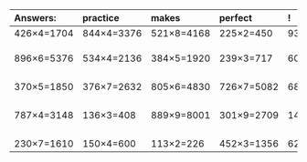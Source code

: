 | Answers: | practice | makes | perfect | ! |
| :--- | :--- | :--- | :--- | :--- |
| 426×4=1704 | 844×4=3376 | 521×8=4168 | 225×2=450 | 938×3=2814 | 
|   |   |   |   |   | 
|   |   |   |   |   | 
|   |   |   |   |   | 
| 896×6=5376 | 534×4=2136 | 384×5=1920 | 239×3=717 | 605×3=1815 | 
|   |   |   |   |   | 
|   |   |   |   |   | 
|   |   |   |   |   | 
|   |   |   |   |   | 
| 370×5=1850 | 376×7=2632 | 805×6=4830 | 726×7=5082 | 683×9=6147 | 
|   |   |   |   |   | 
|   |   |   |   |   | 
|   |   |   |   |   | 
|   |   |   |   |   | 
| 787×4=3148 | 136×3=408 | 889×9=8001 | 301×9=2709 | 142×8=1136 | 
|   |   |   |   |   | 
|   |   |   |   |   | 
|   |   |   |   |   | 
|   |   |   |   |   | 
| 230×7=1610 | 150×4=600 | 113×2=226 | 452×3=1356 | 628×8=5024 | 
